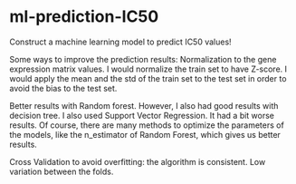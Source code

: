 # ml-prediction-IC50

Construct a machine learning model to predict IC50 values!

Some ways to improve the prediction results: Normalization to the gene expression matrix values. I would normalize the train set to have Z-score. I would apply the mean and the std of the train set to the test set in order to avoid the bias to the test set.

Better results with Random forest. However, I also had good results with decision tree. I also used Support Vector Regression. It had a bit worse results.
Of course, there are many methods to optimize the parameters of the models, like the n_estimator of Random Forest, which gives us better results.

Cross Validation to avoid overfitting: the algorithm is consistent. Low variation between the folds.

